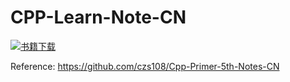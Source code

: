 # CPP-Learn-Note-CN

[![书籍下载][1]][2]

[1]: https://img.shields.io/badge/EBook%20Download-KanCloud-black.svg
[2]: https://www.kancloud.cn/gsxhnd/cpp-learn-note

Reference: <https://github.com/czs108/Cpp-Primer-5th-Notes-CN>
